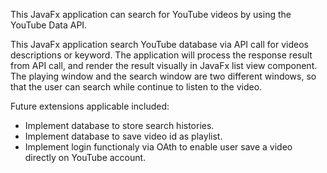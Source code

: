 This JavaFx application can search for YouTube videos by using the YouTube Data API. 

This JavaFx application search YouTube database via API call for videos descriptions or keyword. The application will process the response result from 
API call, and render the result visually in JavaFx list view component. The playing window and the search window are two different windows, so that the user can search while continue to listen to the video. 

Future extensions applicable included:
- Implement database to store search histories. 
- Implement database to save video id as playlist.
- Implement login functionaly via OAth to enable user save a video directly on YouTube account.
